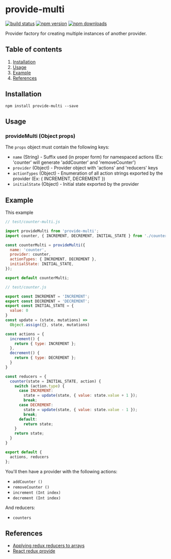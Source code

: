 # provide-multi

[![build status](https://img.shields.io/travis/jcgar/provide-multi/master.svg?style=flat-square)](https://travis-ci.org/jcgar/provide-multi) [![npm version](https://img.shields.io/npm/v/provide-multi.svg?style=flat-square)](https://www.npmjs.com/package/provide-multi)
[![npm downloads](https://img.shields.io/npm/dm/provide-multi.svg?style=flat-square)](https://www.npmjs.com/package/provide-multi)

Provider factory for creating multiple instances of another provider.


## Table of contents

1.  [Installation](#installation)
2.  [Usage](#usage)
3.  [Example](#example)
4.  [References](#references)


## Installation

```
npm install provide-multi --save
```


## Usage

### provideMulti (Object props)

The `props` object must contain the following keys:

- `name` (String) - Suffix used (in proper form) for namespaced actions (Ex: 'counter' will generate 'addCounter' and 'removeCounter')
- `provider` (Object) - Provider object with 'actions' and 'reducers' keys
- `actionTypes` (Object) - Enumeration of all action strings exported by the provider (Ex: { INCREMENT, DECREMENT })
- `initialState` (Object) - Initial state exported by the provider



## Example

This example

```js
// test/counter-multi.js

import provideMulti from 'provide-multi';
import counter, { INCREMENT, DECREMENT, INITIAL_STATE } from './counter';

const counterMulti = provideMulti({
  name: 'counter',
  provider: counter,
  actionTypes: { INCREMENT, DECREMENT },
  initialState: INITIAL_STATE,
});

export default counterMulti;
```

```js
// test/counter.js

export const INCREMENT = 'INCREMENT';
export const DECREMENT = 'DECREMENT';
export const INITIAL_STATE = {
  value: 0
}
const update = (state, mutations) =>
  Object.assign({}, state, mutations)

const actions = {
  increment() {
    return { type: INCREMENT };
  },
  decrement() {
    return { type: DECREMENT };
  }
}

const reducers = {
  counter(state = INITIAL_STATE, action) {
    switch (action.type) {
      case INCREMENT:
        state = update(state, { value: state.value + 1 });
        break;
      case DECREMENT:
        state = update(state, { value: state.value - 1 });
        break;
      default:
        return state;
    }
    return state;
  }
}

export default {
  actions, reducers
};
```
You'll then have a provider with the following actions:

- `addCounter ()`
- `removeCounter ()`
- `increment (Int index)`
- `decrement (Int index)`

And reducers:

- `counters`


## References
- [Applying redux reducers to arrays](http://blog.scottlogic.com/2016/05/19/redux-reducer-arrays.html)
- [React redux provide](https://github.com/loggur/react-redux-provide)
